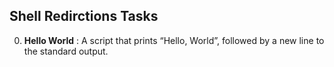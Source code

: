 ## Shell Redirctions Tasks

0. **Hello World**
: A script that prints “Hello, World”, followed by a new line to the standard output.
